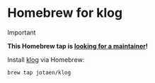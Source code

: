 # Homebrew for klog

> [!IMPORTANT]  
> **This Homebrew tap is [looking for a maintainer](https://github.com/jotaen/homebrew-klog/issues/8)!**

Install [klog](https://github.com/jotaen/klog) via Homebrew:

```
brew tap jotaen/klog
```
